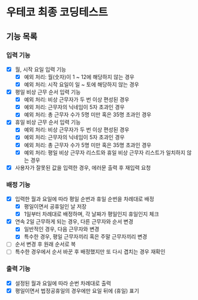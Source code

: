 # 우테코 최종 코딩테스트

## 기능 목록

### 입력 기능
- [x] 월, 시작 요일 입력 기능
  - [x] 예외 처리: 월(숫자)이 1 ~ 12에 해당하지 않는 경우 
  - [x] 예외 처리: 시작 요일이 일 ~ 토에 해당하지 않는 경우
- [x] 평일 비상 근무 순서 입력 기능
  - [x] 예외 처리: 비상 근무자가 두 번 이상 편성된 경우
  - [x] 예외 처리: 근무자의 닉네임이 5자 초과인 경우
  - [x] 예외 처리: 총 근무자 수가 5명 미만 혹은 35명 초과인 경우
- [x] 휴일 비상 근무 순서 입력 기능
  - [x] 예외 처리: 비상 근무자가 두 번 이상 편성된 경우
  - [x] 예외 처리: 근무자의 닉네임이 5자 초과인 경우
  - [x] 예외 처리: 총 근무자 수가 5명 미만 혹은 35명 초과인 경우
  - [x] 예외 처리: 평일 비상 근무자 리스트와 휴일 비상 근무자 리스트가 일치하지 않는 경우
- [x] 사용자가 잘못된 값을 입력한 경우, 에러문 출력 후 재입력 요청

### 배정 기능
- [x] 입력한 월과 요일에 따라 평일 순번과 휴일 순번을 차례대로 배정
  - [x] 평일이면서 공휴일인 날 저장
  - [x] 1일부터 차례대로 배정하며, 각 날짜가 평일인지 휴일인지 체크
- [x] 연속 2일 근무하게 되는 경우, 다른 근무자와 순서 변경
  - [x] 일반적인 경우, 다음 근무자와 변경
  - [x] 특수한 경우, 평일 근무자끼리 혹은 주말 근무자끼리 변경
- [ ] 순서 변경 후 원래 순서로 복 
- [ ] 특수한 경우에서 순서 바꾼 후 배정했지만 또 다시 겹치는 경우 재확인

### 출력 기능
- [x] 설정된 월과 요일에 따라 순번 차례대로 출력
- [x] 평일이면서 법정공휴일의 경우에만 요일 뒤에 (휴일) 표기